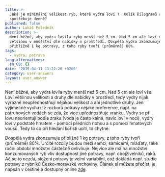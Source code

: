 ```yaml
---
title: >-
  Jaká je minimální velikost ryb, které vydra loví ?  Kolik kilogramů ryb vydra
  spotřebuje denně?
published: false
author: Lukáš Poledník
description: >-
  Není běžné, aby vydra lovila ryby menší než 5 cm. Nad 5 cm ale loví vše,
  většinou v množství dle nabídky v prostředí. Dospělá vydra zkonzumuje
  přibližně 1 kg potravy, z toho ryby tvoří (průměrně) 80%.
tags:
  - vydra; potrava
lang_alternatives:
  en_GB: {}
date: '2019-04-11 11:22:26 +0200'
category: user-answers
layout: user_answer
---
```

Není běžné, aby vydra lovila ryby menší než 5 cm. Nad 5 cm ale loví vše. Loví většinou velikosti a druhy dle nabídky v prostředí, tedy vydry nijak výrazně neupřednostňují nějakou velikost a ani jednotlivé druhy. Jen výjimečně vychází z rozborů potravy nějaké preference, např. na pstruhových vodách se zdá, že více upřednostňuje vranku. Vydry se při lovu neorientují podle zraku (voda je často kalná, navíc loví v noci), vydry loví v podstatě hmatem - pomocí předních nohou a s pomocí hmatových vousů. Tedy to co při hledání kořisti ucítí, to chytne.

Dospělá vydra zkonzumuje přibližně 1 kg potravy, z toho ryby tvoří (průměrně) 80%. Určité rozdíly budou mezi samci, samicemi, mláďaty, také roční období množství částečně ovlivňuje. Nejvíce ale má na množství konzumovaných ryb vliv dostupnost jiné potravy, např. obojživelníků, raků. Ač se to nezdá, složení potravy je velmi variabilní, což dokládá např. studie potravy z rybníků Česko-moravské vrchoviny. Článek si můžete přečíst, je napsán v češtině a dostupný online [zde](/media/Lynx_2007_031-046_Poledník.pdf).
